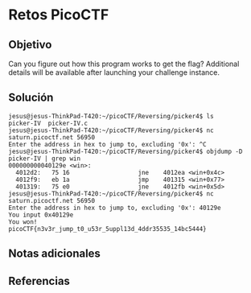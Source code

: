 # Retos PicoCTF


## Objetivo 

Can you figure out how this program works to get the flag?
Additional details will be available after launching your challenge instance.
## Solución 

```
jesus@jesus-ThinkPad-T420:~/picoCTF/Reversing/picker4$ ls
picker-IV  picker-IV.c
jesus@jesus-ThinkPad-T420:~/picoCTF/Reversing/picker4$ nc saturn.picoctf.net 56950
Enter the address in hex to jump to, excluding '0x': ^C
jesus@jesus-ThinkPad-T420:~/picoCTF/Reversing/picker4$ objdump -D picker-IV | grep win
000000000040129e <win>:
  4012d2:	75 16                	jne    4012ea <win+0x4c>
  4012f9:	eb 1a                	jmp    401315 <win+0x77>
  401319:	75 e0                	jne    4012fb <win+0x5d>
jesus@jesus-ThinkPad-T420:~/picoCTF/Reversing/picker4$ nc saturn.picoctf.net 56950
Enter the address in hex to jump to, excluding '0x': 40129e
You input 0x40129e
You won!
picoCTF{n3v3r_jump_t0_u53r_5uppl13d_4ddr35535_14bc5444}

```

## Notas adicionales 

## Referencias 
